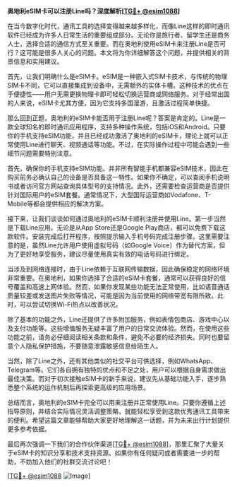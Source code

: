 **奥地利eSIM卡可以注册Line吗？深度解析[[TG💪+ @esim1088](https://t.me/s/esim1088)]**

在当今数字化时代，通讯工具的选择变得越来越多样化，而像Line这样的即时通讯软件已经成为许多人日常生活的重要组成部分。无论你是旅行者、留学生还是商务人士，选择合适的通信方式至关重要。而在奥地利使用eSIM卡来注册Line是否可行？这可能是很多人关心的问题。本文将为你详细解答这个问题，并提供相关的背景信息和实用建议。

首先，让我们明确什么是eSIM卡。eSIM是一种嵌入式SIM卡技术，与传统的物理SIM卡不同，它可以直接集成到设备中，无需额外的实体卡槽。这种技术的优点在于便捷性——用户无需更换物理卡即可轻松切换运营商或网络服务。对于经常出国的人来说，eSIM卡尤其方便，因为它支持多国漫游，且激活过程简单快捷。

那么回到正题，奥地利的eSIM卡能否用于注册Line呢？答案是肯定的。Line是一款全球知名的即时通讯应用程序，支持多种操作系统，包括iOS和Android。只要你的手机支持eSIM功能，并且已经成功激活了奥地利的eSIM卡，理论上就可以正常使用Line进行聊天、视频通话等功能。不过，在实际操作过程中可能会遇到一些细节问题需要特别注意。

首先，确保你的手机支持eSIM功能。并非所有智能手机都兼容eSIM技术，因此在购买前务必确认自己的设备是否具备这一特性。如果你不确定，可以查阅手机说明书或者访问官方网站查询具体型号的支持情况。此外，还需要检查运营商是否提供针对国际用户的eSIM套餐。通常情况下，大型国际运营商如Vodafone、T-Mobile等都会提供相应的解决方案。

接下来，让我们谈谈如何通过奥地利的eSIM卡顺利注册并使用Line。第一步当然是下载Line应用。无论是从App Store还是Google Play商店，都可以免费下载这款软件。安装完成后打开程序，按照提示输入手机号码完成注册步骤。这里需要注意的是，虽然Line允许用户使用虚拟号码（如Google Voice）作为替代方案，但为了更好地享受服务，建议尽量使用真实有效的电话号码进行绑定。

当涉及到网络连接时，由于Line依赖于互联网传输数据，因此确保稳定的网络环境非常重要。在奥地利，如果你选择了合适的eSIM卡套餐，通常可以获得良好的信号覆盖和高速上网体验。然而，如果你发现某些功能无法正常使用，比如语音通话质量较差或发送图片失败等情况，可能是因为当前使用的网络带宽有限所致。此时，可以尝试切换Wi-Fi热点以改善状况。

除了基本的功能之外，Line还提供了许多附加服务，例如表情包商店、游戏中心以及支付功能等。这些增值服务无疑丰富了用户的日常交流体验。然而，在使用这些功能之前，请务必仔细阅读相关条款和条件，避免不必要的经济损失。同时也要留意个人隐私保护措施，不要随意泄露敏感信息给陌生人。

当然，除了Line之外，还有其他类似的社交平台可供选择，例如WhatsApp、Telegram等。它们各自拥有独特的优点和不足之处，用户可以根据自身需求做出最佳决策。而对于初次接触eSIM卡的新手来说，建议先从基础功能入手，逐步熟悉整个系统的运作机制后再探索更高级的应用场景。

总结而言，奥地利的eSIM卡完全可以用来注册并正常使用Line。只要你遵循上述指导原则，并结合实际情况灵活调整策略，就能轻松享受到这款优秀通讯工具带来的便利。希望这篇文章能够帮助大家更好地理解这一话题，并为未来出行计划提供更多参考依据。

最后再次强调一下我们的合作伙伴渠道[[TG💪+ @esim1088](https://t.me/s/esim1088)]，那里汇聚了大量关于eSIM卡的知识分享和技术支持资源。如果你有任何疑问或者需要进一步的帮助，不妨加入他们的社群交流讨论吧！

[[TG💪+ @esim1088](https://t.me/s/esim1088) ![Image](https://i.postimg.cc/4NQfJmqS/Snipaste-2025-05-13-00-14-12.png)]